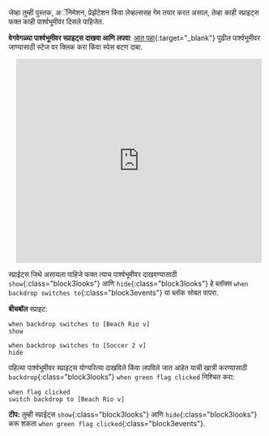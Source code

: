 जेव्हा तुम्ही पुस्तक, अॅनिमेशन, प्रेझेंटेशन किंवा लेव्हल्ससह गेम तयार करत असाल, तेव्हा काही स्प्राइट्स फक्त काही पार्श्वभूमीवर दिसले पाहिजेत.

**वेगवेगळ्या पार्श्वभूमीवर स्प्राइट्स दाखवा आणि लपवा**: [आत पहा](https://scratch.mit.edu/projects/499876704/editor){:target="_blank"}
पुढील पार्श्वभूमीवर जाण्यासाठी स्टेज वर क्लिक करा किंवा <kbd>स्पेस</kbd> बटण दाबा.
<div class="scratch-preview" style="margin-left: 15px;">
  <iframe allowtransparency="true" width="485" height="402" src="https://scratch.mit.edu/projects/embed/499876704/?autostart=false" frameborder="0"></iframe>
</div>

स्प्राईट्स जिथे असायला पाहिजे फक्त त्याच पार्श्वभूमीवर दाखवण्यासाठी `show`{:class="block3looks"} आणि `hide`{:class="block3looks"} हे ब्लॉक्स `when backdrop switches to`{:class="block3events"} या ब्लॉक सोबत वापरा.

**बीचबॉल** स्प्राइट:
```blocks3
when backdrop switches to [Beach Rio v]
show

when backdrop switches to [Soccer 2 v]
hide
```

पहिल्या पार्श्वभूमीवर स्प्राइट्स योग्यरित्या दाखविले किंवा लपविले जात आहेत याची खात्री करण्यासाठी `backdrop`{:class="block3looks"} `when green flag clicked` निश्चित करा:

```blocks3
when flag clicked
switch backdrop to [Beach Rio v]
```

**टीप:** तुम्ही स्प्राईट्स `show`{:class="block3looks"} आणि `hide`{:class="block3looks"} करू शकता `when green flag clicked`{:class="block3events"}.
